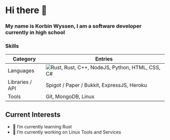# Hi there 👋
### My name is Korbin Wyssen, I am a software developer currently in high school

### Skills
| Category | Entries |
| --- | --- |
| Languages | ![Rust](https://upload.wikimedia.org/wikipedia/commons/thumb/d/d5/Rust_programming_language_black_logo.svg/144px-Rust_programming_language_black_logo.svg.png?20210506170622), Rust, C++, NodeJS, Python, HTML, CSS, C# |
| Libraries / API | Spigot / Paper / Bukkit, ExpressJS, Heroku |
| Tools | Git, MongoDB, Linux |

## Current Interests
- 🌱 I’m currently learning Rust
- 🔭 I’m currently working on Linux Tools and Services
